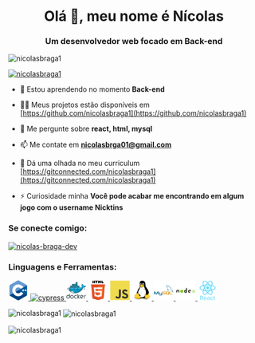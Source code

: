 <h1 align="center">Olá 👋, meu nome é Nícolas</h1>
<h3 align="center">Um desenvolvedor web focado em Back-end</h3>

<p align="left"> <img src="https://komarev.com/ghpvc/?username=nicolasbraga1&label=Profile%20views&color=0e75b6&style=flat" alt="nicolasbraga1" /> </p>

<p align="left"> <a href="https://github.com/ryo-ma/github-profile-trophy"><img src="https://github-profile-trophy.vercel.app/?username=nicolasbraga1" alt="nicolasbraga1" /></a> </p>

- 🌱 Estou aprendendo no momento **Back-end**

- 👨‍💻 Meus projetos estão disponíveis em [https://github.com/nicolasbraga1](https://github.com/nicolasbraga1)

- 💬 Me pergunte sobre **react, html, mysql**

- 📫 Me contate em **nicolasbrga01@gmail.com**

- 📄 Dá uma olhada no meu curriculum [https://gitconnected.com/nicolasbraga1](https://gitconnected.com/nicolasbraga1)

- ⚡ Curiosidade minha **Você pode acabar me encontrando em algum jogo com o username Nicktins**

<h3 align="left">Se conecte comigo:</h3>
<p align="left">
<a href="https://linkedin.com/in/nicolas-braga-dev" target="blank"><img align="center" src="https://raw.githubusercontent.com/rahuldkjain/github-profile-readme-generator/master/src/images/icons/Social/linked-in-alt.svg" alt="nicolas-braga-dev" height="30" width="40" /></a>
</p>

<h3 align="left">Linguagens e Ferramentas:</h3>
<p align="left"> <a href="https://www.w3schools.com/cpp/" target="_blank" rel="noreferrer"> <img src="https://raw.githubusercontent.com/devicons/devicon/master/icons/cplusplus/cplusplus-original.svg" alt="cplusplus" width="40" height="40"/> </a> <a href="https://www.cypress.io" target="_blank" rel="noreferrer"> <img src="https://raw.githubusercontent.com/simple-icons/simple-icons/6e46ec1fc23b60c8fd0d2f2ff46db82e16dbd75f/icons/cypress.svg" alt="cypress" width="40" height="40"/> </a> <a href="https://www.docker.com/" target="_blank" rel="noreferrer"> <img src="https://raw.githubusercontent.com/devicons/devicon/master/icons/docker/docker-original-wordmark.svg" alt="docker" width="40" height="40"/> </a> <a href="https://www.w3.org/html/" target="_blank" rel="noreferrer"> <img src="https://raw.githubusercontent.com/devicons/devicon/master/icons/html5/html5-original-wordmark.svg" alt="html5" width="40" height="40"/> </a> <a href="https://developer.mozilla.org/en-US/docs/Web/JavaScript" target="_blank" rel="noreferrer"> <img src="https://raw.githubusercontent.com/devicons/devicon/master/icons/javascript/javascript-original.svg" alt="javascript" width="40" height="40"/> </a> <a href="https://www.linux.org/" target="_blank" rel="noreferrer"> <img src="https://raw.githubusercontent.com/devicons/devicon/master/icons/linux/linux-original.svg" alt="linux" width="40" height="40"/> </a> <a href="https://www.mysql.com/" target="_blank" rel="noreferrer"> <img src="https://raw.githubusercontent.com/devicons/devicon/master/icons/mysql/mysql-original-wordmark.svg" alt="mysql" width="40" height="40"/> </a> <a href="https://nodejs.org" target="_blank" rel="noreferrer"> <img src="https://raw.githubusercontent.com/devicons/devicon/master/icons/nodejs/nodejs-original-wordmark.svg" alt="nodejs" width="40" height="40"/> </a> <a href="https://reactjs.org/" target="_blank" rel="noreferrer"> <img src="https://raw.githubusercontent.com/devicons/devicon/master/icons/react/react-original-wordmark.svg" alt="react" width="40" height="40"/> </a> </p>

<p><img align="left" src="https://github-readme-stats.vercel.app/api/top-langs?username=nicolasbraga1&show_icons=true&locale=en&layout=compact" alt="nicolasbraga1" /></p>

<p>&nbsp;<img align="center" src="https://github-readme-stats.vercel.app/api?username=nicolasbraga1&show_icons=true&locale=en" alt="nicolasbraga1" /></p>

<p><img align="center" src="https://github-readme-streak-stats.herokuapp.com/?user=nicolasbraga1&" alt="nicolasbraga1" /></p>
